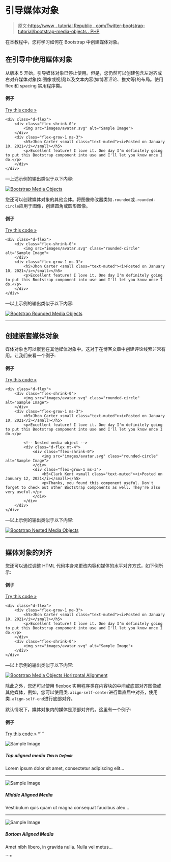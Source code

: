 # 引导媒体对象

> 原文:[https://www . tutorial Republic . com/Twitter-bootstrap-tutorial/bootstrap-media-objects . PHP](https://www.tutorialrepublic.com/twitter-bootstrap-tutorial/bootstrap-media-objects.php)

在本教程中，您将学习如何在 Bootstrap 中创建媒体对象。

## 在引导中使用媒体对象

从版本 5 开始，引导媒体对象已停止使用。但是，您仍然可以创建包含左对齐或右对齐媒体对象(如图像或视频)以及文本内容(如博客评论、推文等)的布局。使用 flex 和 spacing 实用程序类。

#### 例子

[Try this code »](../codelab.php?topic=bootstrap&file=media-objects "Try this code using online Editor")

```
<div class="d-flex">
    <div class="flex-shrink-0">
        <img src="images/avatar.svg" alt="Sample Image">
    </div>
    <div class="flex-grow-1 ms-3">
        <h5>Jhon Carter <small class="text-muted"><i>Posted on January 10, 2021</i></small></h5>
        <p>Excellent feature! I love it. One day I'm definitely going to put this Bootstrap component into use and I'll let you know once I do.</p>
    </div>
</div>
```

—上述示例的输出类似于以下内容:

[![Bootstrap Media Objects](../Images/8dcf5066fa8d678b16ea1c1a2ecd6aba.png)](../codelab.php?topic=bootstrap&file=media-objects) 

您还可以创建媒体对象的其他变体。将图像修改器类如`.rounded`或`.rounded-circle`应用于图像，创建圆角或圆形图像。

#### 例子

[Try this code »](../codelab.php?topic=bootstrap&file=rounded-media-objects "Try this code using online Editor")

```
<div class="d-flex">
    <div class="flex-shrink-0">
        <img src="images/avatar.svg" class="rounded-circle" alt="Sample Image">
    </div>
    <div class="flex-grow-1 ms-3">
        <h5>Jhon Carter <small class="text-muted"><i>Posted on January 10, 2021</i></small></h5>
        <p>Excellent feature! I love it. One day I'm definitely going to put this Bootstrap component into use and I'll let you know once I do.</p>
    </div>
</div>
```

—以上示例的输出类似于以下内容:

[![Bootstrap Rounded Media Objects](../Images/e127837265ae4ed6004a5b1e13ba62a6.png)](../codelab.php?topic=bootstrap&file=rounded-media-objects) 

* * *

## 创建嵌套媒体对象

媒体对象也可以嵌套在其他媒体对象中。这对于在博客文章中创建评论线索非常有用。让我们来看一个例子:

#### 例子

[Try this code »](../codelab.php?topic=bootstrap&file=nested-media-objects "Try this code using online Editor")

```
<div class="d-flex">
    <div class="flex-shrink-0">
        <img src="images/avatar.svg" class="rounded-circle" alt="Sample Image">
    </div>
    <div class="flex-grow-1 ms-3">
        <h5>Jhon Carter <small class="text-muted"><i>Posted on January 10, 2021</i></small></h5>
        <p>Excellent feature! I love it. One day I'm definitely going to put this Bootstrap component into use and I'll let you know once I do.</p>

        <!-- Nested media object -->
        <div class="d-flex mt-4">
            <div class="flex-shrink-0">
                <img src="images/avatar.svg" class="rounded-circle" alt="Sample Image">
            </div>
            <div class="flex-grow-1 ms-3">
                <h5>Clark Kent <small class="text-muted"><i>Posted on January 12, 2021</i></small></h5>
                <p>Thanks, you found this component useful. Don't forget to check out other Bootstrap components as well. They're also very useful.</p>
            </div>
        </div>
    </div>
</div>
```

—以上示例的输出类似于以下内容:

[![Bootstrap Nested Media Objects](../Images/0a0229eacafcd1d6d9534674d1c56de6.png)](../codelab.php?topic=bootstrap&file=nested-media-objects) 

* * *

## 媒体对象的对齐

您还可以通过调整 HTML 代码本身来更改内容和媒体的水平对齐方式，如下例所示:

#### 例子

[Try this code »](../codelab.php?topic=bootstrap&file=horizontal-alignment-of-media-objects "Try this code using online Editor")

```
<div class="d-flex">
    <div class="flex-grow-1 me-3">
        <h5>Jhon Carter <small class="text-muted"><i>Posted on January 10, 2021</i></small></h5>
        <p>Excellent feature! I love it. One day I'm definitely going to put this Bootstrap component into use and I'll let you know once I do.</p>
    </div>
    <div class="flex-shrink-0">
        <img src="images/avatar.svg" alt="Sample Image">
    </div>
</div>
```

—以上示例的输出类似于以下内容:

[![Bootstrap Media Objects Horizontal Alignment](../Images/b1cecb074c14ce481920554457a343cc.png)](../codelab.php?topic=bootstrap&file=horizontal-alignment-of-media-objects) 

除此之外，您还可以使用 flexbox 实用程序类在内容块的中间或底部对齐图像或其他媒体，例如，您可以使用类`.align-self-center`进行垂直居中对齐，使用类`.align-self-end`进行底部对齐。

默认情况下，媒体对象内的媒体是顶部对齐的。这里有一个例子:

#### 例子

[Try this code »](../codelab.php?topic=bootstrap&file=vertical-alignment-of-media-objects "Try this code using online Editor") *```
<!--Top aligned media-->
<div class="d-flex">
    <div class="flex-shrink-0">
        <img src="images/avatar.svg" alt="Sample Image">
    </div>
    <div class="flex-grow-1 ms-3">
        <h5>Top aligned media <small class="text-muted"><i>This is Default</i></small></h5>
        <p>Lorem ipsum dolor sit amet, consectetur adipiscing elit...</p>
    </div>
</div>
<hr>

<!--Middle aligned media-->
<div class="d-flex">
    <div class="flex-shrink-0 align-self-center">
        <img src="images/avatar.svg" alt="Sample Image">
    </div>
    <div class="flex-grow-1 ms-3">
        <h5>Middle Aligned Media</h5>
        <p>Vestibulum quis quam ut magna consequat faucibus aleo...</p>
    </div>
</div>
<hr>

<!--Bottom aligned media-->
<div class="d-flex">
    <div class="flex-shrink-0 align-self-end">
        <img src="images/avatar.svg" alt="Sample Image">
    </div>
    <div class="flex-grow-1 ms-3">
        <h5>Bottom Aligned Media</h5>
        <p>Amet nibh libero, in gravida nulla. Nulla vel metus...</p>
    </div>
</div>
```*